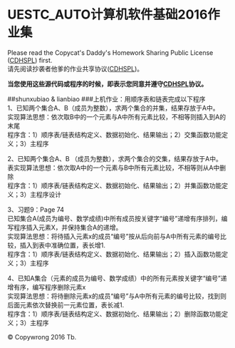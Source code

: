 # UESTC_AUTO计算机软件基础2016作业集

Please read the Copycat's Daddy's Homework Sharing Public License ([CDHSPL](https://github.com/tangbaobao/ruanji_2016/blob/master/license.md)) first.  
请先阅读抄袭者他爹的作业共享协议([CDHSPL](https://github.com/tangbaobao/ruanji_2016/blob/master/license.md))。

**当您使用这些源代码或程序的时候，即表示您同意并遵守[CDHSPL](https://github.com/tangbaobao/ruanji_2016/blob/master/license.md)协议。**

##shunxubiao & lianbiao
###上机作业：用顺序表和链表完成以下程序  
1、已知两个集合A、B（成员为整数），求两个集合的并集，结果存放于A中。  
实现算法思想：依次取B中的一个元素与A中所有元素比较，不相等则插入到A的末尾  
程序含：1）顺序表/链表结构定义、数据初始化、结果输出；2）交集函数功能定义；3）主程序  
  
2、已知两个集合A、B （成员为整数），求两个集合的交集，结果存放于A中。  
表实现算法思想：依次取A中的一个元素与B中所有元素比较，不相等则从A中删除  
程序含：1）顺序表/链表结构定义、数据初始化、结果输出；2）并集函数功能定义；3）主程序设计  
  
3、习题9：Page 74  
已知集合A(成员为编号、数学成绩)中所有成员按关键字“编号”递增有序排列，编写程序插入元素X，并保持集合A的递增。  
实现算法思想：将待插入元素x的成员“编号”按从后向前与A中所有元素的编号比较，插入到表中准确位置，表长增1.  
程序含：1）顺序表/链表结构定义、数据初始化、结果输出；2）插入函数功能定义；3）主程序  
  
4、已知A集合（元素的成员为编号、数学成绩）中的所有元素按关键字“编号”递增有序，编写程序删除元素x  
实现算法思想：将待删除元素x的成员“编号”与A中所有元素的编号比较，找到则后面元素依次替换前一元素位置，表长减1.  
程序含：1）顺序表/链表结构定义、数据初始化、结果输出；2）删除函数功能定义；3）主程序  


&copy; Copywrong 2016 Tb.
